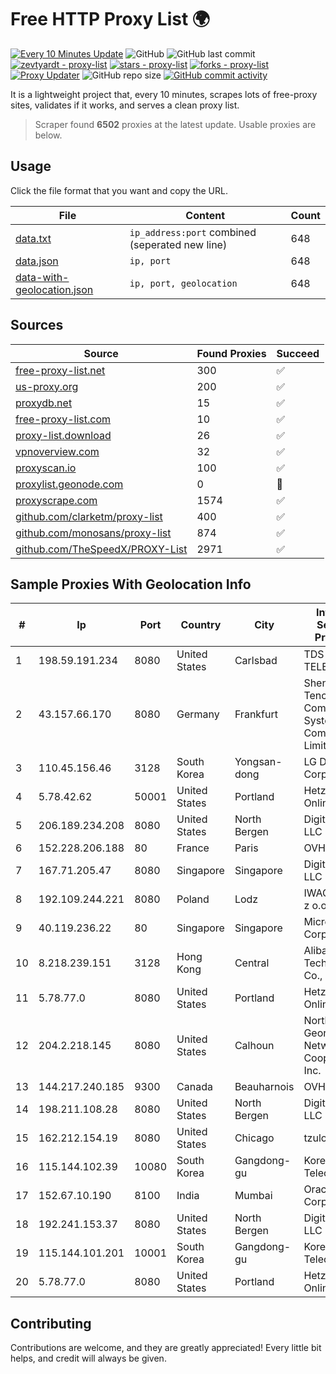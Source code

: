 
# Free HTTP Proxy List 🌍

[![Every 10 Minutes Update](https://github.com/mertguvencli/http-proxy-list/actions/workflows/main.yml/badge.svg?branch=main)](https://github.com/mertguvencli/http-proxy-list/actions/workflows/main.yml)
![GitHub](https://img.shields.io/github/license/mertguvencli/http-proxy-list)
![GitHub last commit](https://img.shields.io/github/last-commit/mertguvencli/http-proxy-list)
[![zevtyardt - proxy-list](https://img.shields.io/static/v1?label=zevtyardt&message=proxy-list&color=blue&logo=github)](https://github.com/zevtyardt/proxy-list "Go to GitHub repo")
[![stars - proxy-list](https://img.shields.io/github/stars/zevtyardt/proxy-list?style=social)](https://github.com/zevtyardt/proxy-list)
[![forks - proxy-list](https://img.shields.io/github/forks/zevtyardt/proxy-list?style=social)](https://github.com/zevtyardt/proxy-list)
[![Proxy Updater](https://github.com/zevtyardt/proxy-list/workflows/Proxy%20Updater/badge.svg)](https://github.com/zevtyardt/proxy-list/actions?query=workflow:"Proxy+Updater")
![GitHub repo size](https://img.shields.io/github/repo-size/zevtyardt/proxy-list)
[![GitHub commit activity](https://img.shields.io/github/commit-activity/m/zevtyardt/proxy-list?logo=commits)](https://github.com/zevtyardt/proxy-list/commits/main)

It is a lightweight project that, every 10 minutes, scrapes lots of free-proxy sites, validates if it works, and serves a clean proxy list.

> Scraper found **6502** proxies at the latest update. Usable proxies are below.

## Usage

Click the file format that you want and copy the URL.

|File|Content|Count|
|----|-------|-----|
|[data.txt](https://raw.githubusercontent.com/mertguvencli/http-proxy-list/main/proxy-list/data.txt)|`ip_address:port` combined (seperated new line)|648|
|[data.json](https://raw.githubusercontent.com/mertguvencli/http-proxy-list/main/proxy-list/data.json)|`ip, port`|648|
|[data-with-geolocation.json](https://raw.githubusercontent.com/mertguvencli/http-proxy-list/main/proxy-list/data-with-geolocation.json)|`ip, port, geolocation`|648|

## Sources

|Source|Found Proxies|Succeed|
|------|-------------|-------|
|[free-proxy-list.net](https://free-proxy-list.net)|300|✅|
|[us-proxy.org](https://www.us-proxy.org)|200|✅|
|[proxydb.net](http://proxydb.net)|15|✅|
|[free-proxy-list.com](https://free-proxy-list.com/?page=&port=&type%5B%5D=http&type%5B%5D=https&up_time=0&search=Search)|10|✅|
|[proxy-list.download](https://www.proxy-list.download/HTTP)|26|✅|
|[vpnoverview.com](https://vpnoverview.com/privacy/anonymous-browsing/free-proxy-servers)|32|✅|
|[proxyscan.io](https://www.proxyscan.io)|100|✅|
|[proxylist.geonode.com](https://proxylist.geonode.com/api/proxy-list?limit=300&page=1&sort_by=lastChecked&sort_type=desc&protocols=http,https)|0|🚫|
|[proxyscrape.com](https://api.proxyscrape.com/v2/?request=displayproxies&protocol=http&timeout=10000&country=all&ssl=all&anonymity=all)|1574|✅|
|[github.com/clarketm/proxy-list](https://raw.githubusercontent.com/clarketm/proxy-list/master/proxy-list-raw.txt)|400|✅|
|[github.com/monosans/proxy-list](https://raw.githubusercontent.com/monosans/proxy-list/main/proxies/http.txt)|874|✅|
|[github.com/TheSpeedX/PROXY-List](https://raw.githubusercontent.com/TheSpeedX/PROXY-List/master/http.txt)|2971|✅|


## Sample Proxies With Geolocation Info

|#|Ip|Port|Country|City|Internet Service Provider|
|-|--|----|-------|----|-------------------------|
|1|198.59.191.234|8080|United States|Carlsbad|TDS TELECOM|
|2|43.157.66.170|8080|Germany|Frankfurt|Shenzhen Tencent Computer Systems Company Limited|
|3|110.45.156.46|3128|South Korea|Yongsan-dong|LG DACOM Corporation|
|4|5.78.42.62|50001|United States|Portland|Hetzner Online GmbH|
|5|206.189.234.208|8080|United States|North Bergen|DigitalOcean, LLC|
|6|152.228.206.188|80|France|Paris|OVH SAS|
|7|167.71.205.47|8080|Singapore|Singapore|DigitalOcean, LLC|
|8|192.109.244.221|8080|Poland|Lodz|IWACOM Sp. z o.o.|
|9|40.119.236.22|80|Singapore|Singapore|Microsoft Corporation|
|10|8.218.239.151|3128|Hong Kong|Central|Alibaba (US) Technology Co., Ltd.|
|11|5.78.77.0|8080|United States|Portland|Hetzner Online GmbH|
|12|204.2.218.145|8080|United States|Calhoun|North Georgia Network Cooperative, Inc.|
|13|144.217.240.185|9300|Canada|Beauharnois|OVH SAS|
|14|198.211.108.28|8080|United States|North Bergen|DigitalOcean, LLC|
|15|162.212.154.19|8080|United States|Chicago|tzulo, inc.|
|16|115.144.102.39|10080|South Korea|Gangdong-gu|Korea Telecom|
|17|152.67.10.190|8100|India|Mumbai|Oracle Corporation|
|18|192.241.153.37|8080|United States|North Bergen|DigitalOcean, LLC|
|19|115.144.101.201|10001|South Korea|Gangdong-gu|Korea Telecom|
|20|5.78.77.0|8080|United States|Portland|Hetzner Online GmbH|



## Contributing

Contributions are welcome, and they are greatly appreciated! Every
little bit helps, and credit will always be given.

